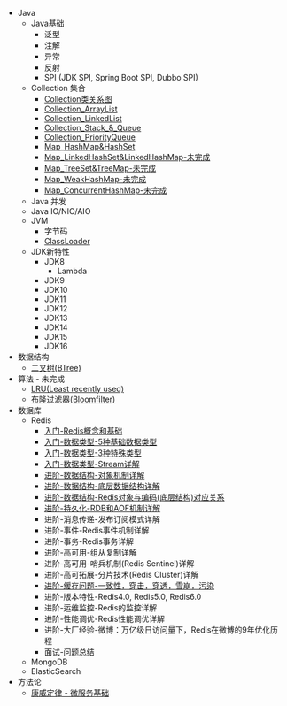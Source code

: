 - Java
  - Java基础
    - 泛型
    - 注解
    - 异常
    - 反射
    - SPI (JDK SPI, Spring Boot SPI, Dubbo SPI)
  - Collection 集合
    - [Collection类关系图](Java/collections/1_Collection_类关系图.md)
    - [Collection_ArrayList](Java/collections/2_Collection_ArrayList.md)
    - [Collection_LinkedList](Java/collections/3_Collection_LinkedList.md)
    - [Collection_Stack_&_Queue](Java/collections/4_Collection_Stack_&_Queue.md)
    - [Collection_PriorityQueue](Java/collections/5_Collection_PriorityQueue.md)
    - [Map_HashMap&HashSet](Java/collections/6_Map_HashMap&HashSet.md)
    - [Map_LinkedHashSet&LinkedHashMap-未完成](Java/collections/7_Map_LinkedHashSet&LinkedHashMap.md)
    - [Map_TreeSet&TreeMap-未完成](Java/collections/8_Map_TreeSet&TreeMap.md)
    - [Map_WeakHashMap-未完成](Java/collections/9_Map_WeakHashMap.md)
    - [Map_ConcurrentHashMap-未完成](Java/collections/10_Map_ConcurrentHashMap.md)
  - Java 并发
  - Java IO/NIO/AIO
  - JVM
    - 字节码
    - [ClassLoader](Java/JVM/ClassLoader.md)
  - JDK新特性
    - JDK8
      - Lambda
    - JDK9
    - JDK10
    - JDK11
    - JDK12
    - JDK13
    - JDK14
    - JDK15
    - JDK16
- 数据结构
  - [二叉树(BTree)](DataStructure/二叉树(BTree).md)
- 算法 - 未完成
  - [LRU(Least recently used)](Algorithm/LRU.md)
  - [布隆过滤器(Bloomfilter)](Algorithm/Bloomfilter.md)
- 数据库
  - Redis
    - [入门-Redis概念和基础](Database/Redis/1_入门-Redis概念和基础.md)
    - [入门-数据类型-5种基础数据类型](Database/Redis/2_入门-数据类型-5种基础数据类型.md)
    - [入门-数据类型-3种特殊类型](Database/Redis/3_入门-数据类型-3种特殊类型.md)
    - [入门-数据类型-Stream详解](Database/Redis/4_入门-数据类型-Stream详解.md)
    - [进阶-数据结构-对象机制详解](Database/Redis/5_进阶-数据结构-对象机制详解.md)
    - [进阶-数据结构-底层数据结构详解](Database/Redis/6_进阶-数据结构-底层数据结构详解.md)
    - [进阶-数据结构-Redis对象与编码(底层结构)对应关系](Database/Redis/7_进阶-数据结构-Redis对象与编码(底层结构)对应关系.md)
    - [进阶-持久化-RDB和AOF机制详解](Database/Redis/8_进阶-持久化-RDB和AOF机制详解.md)
    - 进阶-消息传递-发布订阅模式详解
    - 进阶-事件-Redis事件机制详解
    - 进阶-事务-Redis事务详解
    - 进阶-高可用-组从复制详解
    - 进阶-高可用-哨兵机制(Redis Sentinel)详解
    - 进阶-高可拓展-分片技术(Redis Cluster)详解
    - [进阶-缓存问题-一致性，穿击，穿透，雪崩，污染](Database/Redis/15_进阶-缓存问题-一致性-穿击-穿透-雪崩-污染)
    - 进阶-版本特性-Redis4.0, Redis5.0, Redis6.0
    - 进阶-运维监控-Redis的监控详解
    - 进阶-性能调优-Redis性能调优详解
    - 进阶-大厂经验-微博：万亿级日访问量下，Redis在微博的9年优化历程
    - 面试-问题总结
  - MongoDB
  - ElasticSearch
- 方法论
  - [康威定律 - 微服务基础](Methodology/康威定律.md)

